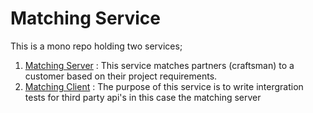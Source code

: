 # Matching Service

This is a mono repo holding two services;
1. [Matching Server](matching-server/README.md) : This service matches partners (craftsman) to a customer based
   on their project requirements.
2. [Matching Client](matching_client) : The purpose of this service is to write intergration tests for third party api's in this case the matching server